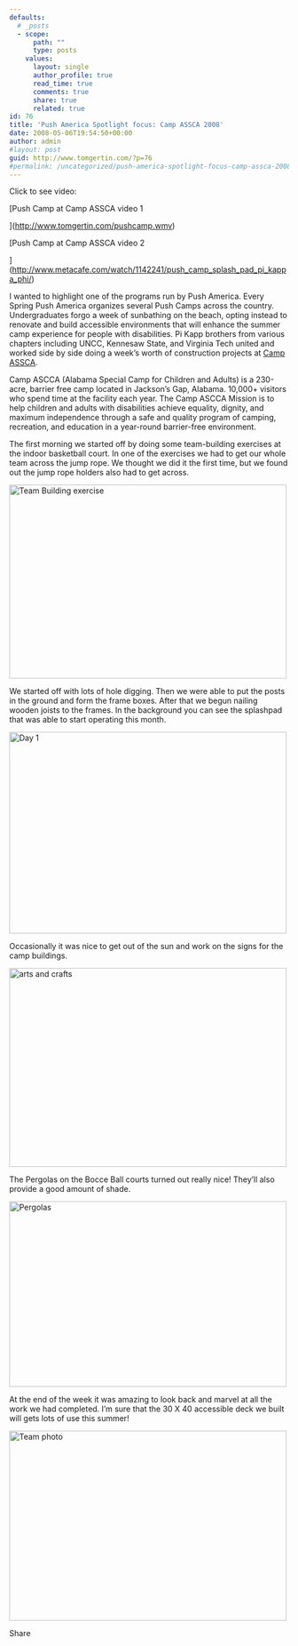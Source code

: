 ```yaml
---
defaults:
  # _posts
  - scope:
      path: ""
      type: posts
    values:
      layout: single
      author_profile: true
      read_time: true
      comments: true
      share: true
      related: true
id: 76
title: 'Push America Spotlight focus: Camp ASSCA 2008'
date: 2008-05-06T19:54:50+00:00
author: admin
#layout: post
guid: http://www.tomgertin.com/?p=76
#permalink: /uncategorized/push-america-spotlight-focus-camp-assca-2008/
---
```

Click to see video:

[Push Camp at Camp ASSCA video 1
  
](http://www.tomgertin.com/pushcamp.wmv) 

[Push Camp at Camp ASSCA video 2
  
](http://www.metacafe.com/watch/1142241/push_camp_splash_pad_pi_kappa_phi/) 

I wanted to highlight one of the programs run by Push America. Every Spring Push America organizes several Push Camps across the country. Undergraduates forgo a week of sunbathing on the beach, opting instead to renovate and build accessible environments that will enhance the summer camp experience for people with disabilities. Pi Kapp brothers from various chapters including UNCC, Kennesaw State, and Virginia Tech united and worked side by side doing a week’s worth of construction projects at [Camp ASSCA](http://www.campascca.org/).

Camp ASCCA (Alabama Special Camp for Children and Adults) is a 230-acre, barrier free camp located in Jackson’s Gap, Alabama. 10,000+ visitors who spend time at the facility each year. The Camp ASCCA Mission is to help children and adults with disabilities achieve equality, dignity, and maximum independence through a safe and quality program of camping, recreation, and education in a year-round barrier-free environment.

The first morning we started off by doing some team-building exercises at the indoor basketball court. In one of the exercises we had to get our whole team across the jump rope. We thought we did it the first time, but we found out the jump rope holders also had to get across.
  
[<img class="alignnone size-full wp-image-77" title="Team jump rope" src="http://www.tomgertin.com/blog/wp-content/uploads/2008/05/jumprope.png" alt="Team Building exercise" width="500" height="349" />](http://www.tomgertin.com/blog/wp-content/uploads/2008/05/jumprope.png)

We started off with lots of hole digging. Then we were able to put the posts in the ground and form the frame boxes. After that we begun nailing wooden joists to the frames. In the background you can see the splashpad that was able to start operating this month.

[<img class="alignnone size-full wp-image-81" title="beginning" src="http://www.tomgertin.com/blog/wp-content/uploads/2008/05/beginning.png" alt="Day 1" width="500" height="363" />](http://www.tomgertin.com/blog/wp-content/uploads/2008/05/beginning.png)

Occasionally it was nice to get out of the sun and work on the signs for the camp buildings.

[<img class="alignnone size-full wp-image-80" title="signs" src="http://www.tomgertin.com/blog/wp-content/uploads/2008/05/signs.png" alt="arts and crafts" width="500" height="358" />](http://www.tomgertin.com/blog/wp-content/uploads/2008/05/signs.png)

The Pergolas on the Bocce Ball courts turned out really nice! They&#8217;ll also provide a good amount of shade.

[<img class="alignnone size-full wp-image-79" title="bocce" src="http://www.tomgertin.com/blog/wp-content/uploads/2008/05/bocce.png" alt="Pergolas " width="500" height="334" />](http://www.tomgertin.com/blog/wp-content/uploads/2008/05/bocce.png)

At the end of the week it was amazing to look back and marvel at all the work we had completed. I&#8217;m sure that the 30 X 40 accessible deck we built will gets lots of use this summer!

[<img class="alignnone size-full wp-image-78" title="end" src="http://www.tomgertin.com/blog/wp-content/uploads/2008/05/end.png" alt="Team photo" width="500" height="342" />](http://www.tomgertin.com/blog/wp-content/uploads/2008/05/end.png)

<div class="addtoany_share_save_container addtoany_content_bottom">
  <div class="a2a_kit a2a_kit_size_32 addtoany_list a2a_target" id="wpa2a_19">
    <a class="a2a_dd addtoany_share_save" href="https://www.addtoany.com/share_save"><img src="http://www.tomgertin.com/blog/wp-content/plugins/add-to-any/share_save_171_16.png" width="171" height="16" alt="Share" /></a>
  </div>
</div>
